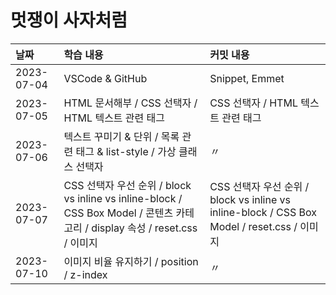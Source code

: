 # 멋쟁이 사자처럼

| 날짜       | 학습 내용                                                                                                                    | 커밋 내용                                                                                   |
| :--------- | :--------------------------------------------------------------------------------------------------------------------------- | :------------------------------------------------------------------------------------------ |
| 2023-07-04 | VSCode & GitHub                                                                                                              | Snippet, Emmet                                                                              |
| 2023-07-05 | HTML 문서해부 / CSS 선택자 / HTML 텍스트 관련 태그                                                                           | CSS 선택자 / HTML 텍스트 관련 태그                                                          |
| 2023-07-06 | 텍스트 꾸미기 & 단위 / 목록 관련 태그 & list-style / 가상 클래스 선택자                                                      | 〃                                                                                          |
| 2023-07-07 | CSS 선택자 우선 순위 / block vs inline vs inline-block / CSS Box Model / 콘텐츠 카테고리 / display 속성 / reset.css / 이미지 | CSS 선택자 우선 순위 / block vs inline vs inline-block / CSS Box Model / reset.css / 이미지 |
| 2023-07-10 | 이미지 비율 유지하기 / position / z-index                                                                                    | 〃                                                                                          |
